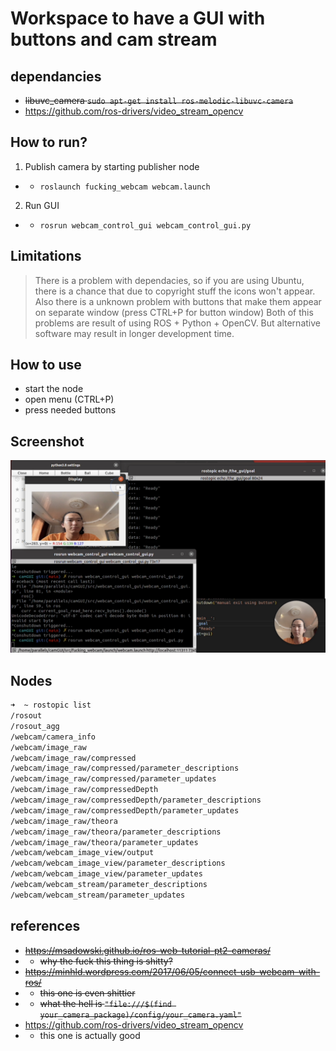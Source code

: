 # Workspace to have a GUI with buttons and cam stream
## dependancies
* ~~libuvc_camera `sudo apt-get install ros-melodic-libuvc-camera`~~
* https://github.com/ros-drivers/video_stream_opencv

## How to run?
1. Publish camera by starting publisher node
* * `roslaunch fucking_webcam webcam.launch`
2. Run GUI
* * `rosrun webcam_control_gui webcam_control_gui.py`

## Limitations
> There is a problem with dependacies, so if you are using Ubuntu, there is a chance that due to copyright stuff the icons won't appear.
> Also there is a unknown problem with buttons that make them appear on separate window (press CTRL+P for button window)
Both of this problems are result of using ROS + Python + OpenCV. But alternative software may result in longer development time.

## How to use
* start the node
* open menu (CTRL+P)
* press needed buttons

## Screenshot
![Alt text](ss1.png?raw=true "Screenshot 1")

## Nodes
```Bash 
➜  ~ rostopic list
/rosout
/rosout_agg
/webcam/camera_info
/webcam/image_raw
/webcam/image_raw/compressed
/webcam/image_raw/compressed/parameter_descriptions
/webcam/image_raw/compressed/parameter_updates
/webcam/image_raw/compressedDepth
/webcam/image_raw/compressedDepth/parameter_descriptions
/webcam/image_raw/compressedDepth/parameter_updates
/webcam/image_raw/theora
/webcam/image_raw/theora/parameter_descriptions
/webcam/image_raw/theora/parameter_updates
/webcam/webcam_image_view/output
/webcam/webcam_image_view/parameter_descriptions
/webcam/webcam_image_view/parameter_updates
/webcam/webcam_stream/parameter_descriptions
/webcam/webcam_stream/parameter_updates
```

## references
* ~~https://msadowski.github.io/ros-web-tutorial-pt2-cameras/~~
* * ~~why the fuck this thing is shitty?~~
* ~~https://minhld.wordpress.com/2017/06/05/connect-usb-webcam-with-ros/~~
* * ~~this one is even shittier~~
* * ~~what the hell is `"file:///$(find your_camera_package)/config/your_camera.yaml"`~~
* https://github.com/ros-drivers/video_stream_opencv
* * this one is actually good